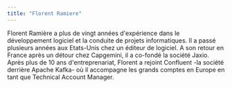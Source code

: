 ```yaml
---
title: "Florent Ramiere"
---
```


Florent Ramière a plus de vingt années d'expérience dans le
développement logiciel et la conduite de projets informatiques. Il a
passé plusieurs années aux Etats-Unis chez un éditeur de logiciel. A son
retour en France après un détour chez Capgemini, il a co-fondé la
société Jaxio. Après plus de 10 ans d'entreprenariat, Florent a rejoint
Confluent -la société derrière Apache Kafka- où il accompagne les grands
comptes en Europe en tant que Technical Account Manager.
